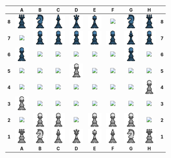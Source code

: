 
|   | A | B | C | D | E | F | G | H |   |
|---|:-:|:-:|:-:|:-:|:-:|:-:|:-:|:-:|:-:|
| **8** | <img src="https://raw.githubusercontent.com/milaabl/readme-chess/master/img/black/rook.png" width=50px> | <img src="https://raw.githubusercontent.com/milaabl/readme-chess/master/img/black/knight.png" width=50px> | <img src="https://raw.githubusercontent.com/milaabl/readme-chess/master/img/black/bishop.png" width=50px> | <img src="https://raw.githubusercontent.com/milaabl/readme-chess/master/img/black/queen.png" width=50px> | <img src="https://raw.githubusercontent.com/milaabl/readme-chess/master/img/black/king.png" width=50px> | <img src="https://raw.githubusercontent.com/milaabl/readme-chess/master/img/blank.png" width=50px> | <img src="https://raw.githubusercontent.com/milaabl/readme-chess/master/img/black/knight.png" width=50px> | <img src="https://raw.githubusercontent.com/milaabl/readme-chess/master/img/black/rook.png" width=50px> | **8** |
| **7** | <img src="https://raw.githubusercontent.com/milaabl/readme-chess/master/img/blank.png" width=50px> | <img src="https://raw.githubusercontent.com/milaabl/readme-chess/master/img/black/pawn.png" width=50px> | <img src="https://raw.githubusercontent.com/milaabl/readme-chess/master/img/black/pawn.png" width=50px> | <img src="https://raw.githubusercontent.com/milaabl/readme-chess/master/img/black/pawn.png" width=50px> | <img src="https://raw.githubusercontent.com/milaabl/readme-chess/master/img/black/pawn.png" width=50px> | <img src="https://raw.githubusercontent.com/milaabl/readme-chess/master/img/black/pawn.png" width=50px> | <img src="https://raw.githubusercontent.com/milaabl/readme-chess/master/img/black/bishop.png" width=50px> | <img src="https://raw.githubusercontent.com/milaabl/readme-chess/master/img/black/pawn.png" width=50px> | **7** |
| **6** | <img src="https://raw.githubusercontent.com/milaabl/readme-chess/master/img/black/pawn.png" width=50px> | <img src="https://raw.githubusercontent.com/milaabl/readme-chess/master/img/blank.png" width=50px> | <img src="https://raw.githubusercontent.com/milaabl/readme-chess/master/img/blank.png" width=50px> | <img src="https://raw.githubusercontent.com/milaabl/readme-chess/master/img/blank.png" width=50px> | <img src="https://raw.githubusercontent.com/milaabl/readme-chess/master/img/blank.png" width=50px> | <img src="https://raw.githubusercontent.com/milaabl/readme-chess/master/img/blank.png" width=50px> | <img src="https://raw.githubusercontent.com/milaabl/readme-chess/master/img/black/pawn.png" width=50px> | <img src="https://raw.githubusercontent.com/milaabl/readme-chess/master/img/blank.png" width=50px> | **6** |
| **5** | <img src="https://raw.githubusercontent.com/milaabl/readme-chess/master/img/blank.png" width=50px> | <img src="https://raw.githubusercontent.com/milaabl/readme-chess/master/img/blank.png" width=50px> | <img src="https://raw.githubusercontent.com/milaabl/readme-chess/master/img/blank.png" width=50px> | <img src="https://raw.githubusercontent.com/milaabl/readme-chess/master/img/white/pawn.png" width=50px> | <img src="https://raw.githubusercontent.com/milaabl/readme-chess/master/img/blank.png" width=50px> | <img src="https://raw.githubusercontent.com/milaabl/readme-chess/master/img/blank.png" width=50px> | <img src="https://raw.githubusercontent.com/milaabl/readme-chess/master/img/blank.png" width=50px> | <img src="https://raw.githubusercontent.com/milaabl/readme-chess/master/img/blank.png" width=50px> | **5** |
| **4** | <img src="https://raw.githubusercontent.com/milaabl/readme-chess/master/img/blank.png" width=50px> | <img src="https://raw.githubusercontent.com/milaabl/readme-chess/master/img/blank.png" width=50px> | <img src="https://raw.githubusercontent.com/milaabl/readme-chess/master/img/blank.png" width=50px> | <img src="https://raw.githubusercontent.com/milaabl/readme-chess/master/img/blank.png" width=50px> | <img src="https://raw.githubusercontent.com/milaabl/readme-chess/master/img/blank.png" width=50px> | <img src="https://raw.githubusercontent.com/milaabl/readme-chess/master/img/blank.png" width=50px> | <img src="https://raw.githubusercontent.com/milaabl/readme-chess/master/img/blank.png" width=50px> | <img src="https://raw.githubusercontent.com/milaabl/readme-chess/master/img/white/pawn.png" width=50px> | **4** |
| **3** | <img src="https://raw.githubusercontent.com/milaabl/readme-chess/master/img/white/pawn.png" width=50px> | <img src="https://raw.githubusercontent.com/milaabl/readme-chess/master/img/blank.png" width=50px> | <img src="https://raw.githubusercontent.com/milaabl/readme-chess/master/img/blank.png" width=50px> | <img src="https://raw.githubusercontent.com/milaabl/readme-chess/master/img/blank.png" width=50px> | <img src="https://raw.githubusercontent.com/milaabl/readme-chess/master/img/blank.png" width=50px> | <img src="https://raw.githubusercontent.com/milaabl/readme-chess/master/img/blank.png" width=50px> | <img src="https://raw.githubusercontent.com/milaabl/readme-chess/master/img/blank.png" width=50px> | <img src="https://raw.githubusercontent.com/milaabl/readme-chess/master/img/blank.png" width=50px> | **3** |
| **2** | <img src="https://raw.githubusercontent.com/milaabl/readme-chess/master/img/blank.png" width=50px> | <img src="https://raw.githubusercontent.com/milaabl/readme-chess/master/img/white/pawn.png" width=50px> | <img src="https://raw.githubusercontent.com/milaabl/readme-chess/master/img/white/pawn.png" width=50px> | <img src="https://raw.githubusercontent.com/milaabl/readme-chess/master/img/blank.png" width=50px> | <img src="https://raw.githubusercontent.com/milaabl/readme-chess/master/img/white/pawn.png" width=50px> | <img src="https://raw.githubusercontent.com/milaabl/readme-chess/master/img/white/pawn.png" width=50px> | <img src="https://raw.githubusercontent.com/milaabl/readme-chess/master/img/white/pawn.png" width=50px> | <img src="https://raw.githubusercontent.com/milaabl/readme-chess/master/img/blank.png" width=50px> | **2** |
| **1** | <img src="https://raw.githubusercontent.com/milaabl/readme-chess/master/img/white/rook.png" width=50px> | <img src="https://raw.githubusercontent.com/milaabl/readme-chess/master/img/white/knight.png" width=50px> | <img src="https://raw.githubusercontent.com/milaabl/readme-chess/master/img/white/bishop.png" width=50px> | <img src="https://raw.githubusercontent.com/milaabl/readme-chess/master/img/white/queen.png" width=50px> | <img src="https://raw.githubusercontent.com/milaabl/readme-chess/master/img/white/king.png" width=50px> | <img src="https://raw.githubusercontent.com/milaabl/readme-chess/master/img/white/bishop.png" width=50px> | <img src="https://raw.githubusercontent.com/milaabl/readme-chess/master/img/white/knight.png" width=50px> | <img src="https://raw.githubusercontent.com/milaabl/readme-chess/master/img/white/rook.png" width=50px> | **1** |
|   | **A** | **B** | **C** | **D** | **E** | **F** | **G** | **H** |   |
